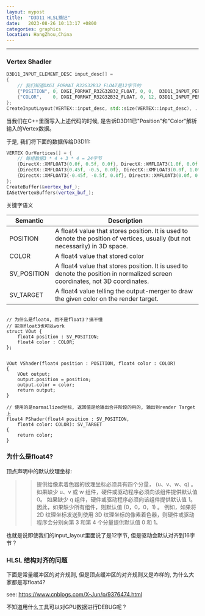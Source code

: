 ```yaml
---
layout: mypost
title:  "D3D11 HLSL摘记"
date:   2023-08-26 10:13:17 +0800
categories: graphics 
location: HangZhou,China 
---
```

---

### Vertex Shadler

```C++
D3D11_INPUT_ELEMENT_DESC input_desc[] =
{
    // 我们知道DXGI_FORMAT_R32G32B32_FLOAT是12字节的
    {"POSITION", 0, DXGI_FORMAT_R32G32B32_FLOAT, 0, 0,  D3D11_INPUT_PER_VERTEX_DATA, 0},
    {"COLOR",    0, DXGI_FORMAT_R32G32B32_FLOAT, 0, 12, D3D11_INPUT_PER_VERTEX_DATA, 0},
};
CreateInputLayout(VERTEX::input_desc, std::size(VERTEX::input_desc), ...);
```
当我们在C++里面写入上述代码的时候, 是告诉D3D11已"Position"和"Color"解析输入的Vertex数据。

于是, 我们将下面的数据传给D3D11:

```C++
VERTEX OurVertices[] = {
    // 每组数据3 * 4 + 3 * 4 = 24字节
    {DirectX::XMFLOAT3{0.0f, 0.5f, 0.0f}, DirectX::XMFLOAT3(1.0f, 0.0f, 0.0f)},
    {DirectX::XMFLOAT3{0.45f, -0.5, 0.0f}, DirectX::XMFLOAT3(0.0f, 1.0f, 0.0f)},
    {DirectX::XMFLOAT3{-0.45f, -0.5f, 0.0f}, DirectX::XMFLOAT3(0.0f, 0.0f, 1.0f)},
};
CreateBuffer(&vertex_buf_);
IASetVertexBuffers(vertex_buf_);
```

关键字语义

|  Semantic    |    Description  |
|  ----        |    ----         |
| POSITION     | A float4 value that stores position. It is used to denote the position of vertices, usually (but not necessarily) in 3D space.|
| COLOR        | A float4 value that stored color |
| SV_POSITION  | A float4 value that stores position. It is used to denote the position in normalized screen coordinates, not 3D coordinates.|
| SV_TARGET    | A float4 value telling the output-merger to draw the given color on the render target.|



```hlsl

// 为什么是float4, 而不是float3？搞不懂
// 实测float3也可以work
struct VOut {
    float4 position : SV_POSITION;
    float4 color : COLOR;
};


VOut VShader(float4 position : POSITION, float4 color : COLOR) 
{
    VOut output;
    output.position = position;
    output.color = color;
    return output;
}

// 使用的是normailized坐标, 返回值是给输出合并阶段的用的, 输出到render Target上
float4 PShader(float4 position : SV_POSITION, 
    float4 color: COLOR): SV_TARGET 
{
    return color;
}
```

### 为什么是float4?

顶点声明中的默认纹理坐标:
>>  提供给像素着色器的纹理坐标必须具有四个分量， (u、v、w、q) 。 如果缺少 u、v 或 w 组件，硬件或驱动程序必须向该组件提供默认值 0。 如果缺少 q 组件，硬件或驱动程序必须向该组件提供默认值 1。 因此，如果缺少所有组件，则默认值 (0，0，0，1) 。 例如，如果将 2D 纹理坐标发送到使用 3D 纹理坐标的像素着色器，则硬件或驱动程序会分别向第 3 和第 4 个分量提供默认值 0 和 1。

也就是说即使我们的input_layout里面说了是12字节, 但是驱动会默认对齐到16字节？

### HLSL 结构对齐的问题

下面是常量缓冲区的对齐规则, 但是顶点缓冲区的对齐规则又是咋样的, 为什么大家都是写float4?

see: https://www.cnblogs.com/X-Jun/p/9376474.html

不知道用什么工具可以对GPU数据进行DEBUG呢？